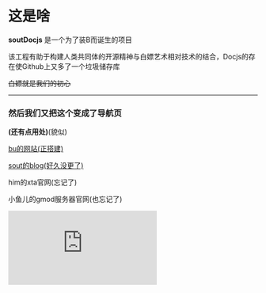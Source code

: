 # 这是啥

**soutDocjs** 是一个为了装B而诞生的项目

该工程有助于构建人类共同体的开源精神与白嫖艺术相对技术的结合，Docjs的存在使Github上又多了一个垃圾储存库

~~白嫖就是我们的初心~~

-------------------

### 然后我们又把这个变成了导航页

**(还有点用处)**(貌似)

[bu的网站(正搭建)](syybu.mikamika.ga)

[sout的blog(好久没更了)](blog.mikamika.top)

him的xta官网(忘记了)

小鱼儿的gmod服务器官网(也忘记了)

![gugugu](https://www.rrll.cc/tuceng/ecy.php)
